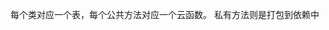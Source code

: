 <!--
 * @Description: 
 * @Author: luckymiaow
 * @Date: 2023-05-17 17:33:27
 * @LastEditors: luckymiaow
-->

每个类对应一个表，每个公共方法对应一个云函数。
私有方法则是打包到依赖中